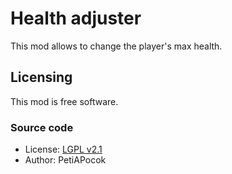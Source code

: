 # Health adjuster
This mod allows to change the player's max health.

## Licensing
This mod is free software.

### Source code
* License: [LGPL v2.1](https://www.gnu.org/licenses/old-licenses/lgpl-2.1.en.html)
* Author: PetiAPocok
